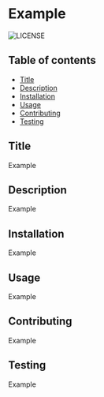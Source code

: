 # Example
  ![LICENSE](https://img.shields.io/badge/LICENSE-MSC-SUCCESS)

  ## Table of contents
  - [Title](#title)
  - [Description](#description)
  - [Installation](#installation)
  - [Usage](#usage)
  - [Contributing](#contributing)
  - [Testing](#testing)

  ## Title
  Example

  ## Description
  Example

  ## Installation
  Example

  ## Usage
  Example

  ## Contributing
  Example

  ## Testing
  Example
